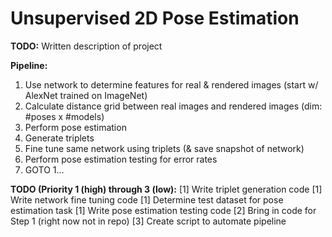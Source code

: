 # Unsupervised 2D Pose Estimation

**TODO:** Written description of project

**Pipeline:**
  1) Use network to determine features for real & rendered images (start w/ AlexNet trained on ImageNet)
  2) Calculate distance grid between real images and rendered images (dim: #poses x #models)
  3) Perform pose estimation 
  4) Generate triplets 
  5) Fine tune same network using triplets (& save snapshot of network)
  6) Perform pose estimation testing for error rates
  7) GOTO 1...

**TODO (Priority 1 (high) through 3 (low):**
  [1] Write triplet generation code
  [1] Write network fine tuning code
  [1] Determine test dataset for pose estimation task
  [1] Write pose estimation testing code
  [2] Bring in code for Step 1 (right now not in repo)
  [3] Create script to automate pipeline
